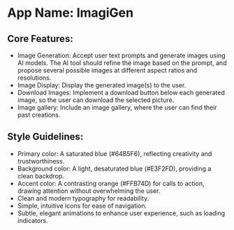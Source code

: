 # **App Name**: ImagiGen

## Core Features:

- Image Generation: Accept user text prompts and generate images using AI models. The AI tool should refine the image based on the prompt, and propose several possible images at different aspect ratios and resolutions.
- Image Display: Display the generated image(s) to the user.
- Download Images: Implement a download button below each generated image, so the user can download the selected picture.
- Image gallery: Include an image gallery, where the user can find their past creations.

## Style Guidelines:

- Primary color: A saturated blue (#64B5F6), reflecting creativity and trustworthiness.
- Background color: A light, desaturated blue (#E3F2FD), providing a clean backdrop.
- Accent color: A contrasting orange (#FFB74D) for calls to action, drawing attention without overwhelming the user.
- Clean and modern typography for readability.
- Simple, intuitive icons for ease of navigation.
- Subtle, elegant animations to enhance user experience, such as loading indicators.
